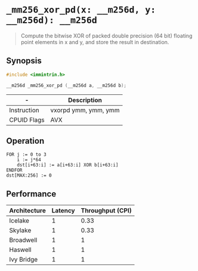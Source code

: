 `_mm256_xor_pd(x: __m256d, y: __m256d): __m256d`
================================================

> Compute the bitwise XOR of packed double precision (64 bit) floating point elements in x and y, and store the result in destination.

## Synopsis

```c
#include <immintrin.h>

__m256d _mm256_xor_pd (__m256d a, __m256d b);
```

| -           | Description          |
| ----------- | -------------------- |
| Instruction | vxorpd ymm, ymm, ymm |
| CPUID Flags | AVX                  |

## Operation

```
FOR j := 0 to 3
	i := j*64
	dst[i+63:i] := a[i+63:i] XOR b[i+63:i]
ENDFOR
dst[MAX:256] := 0
```

## Performance

| Architecture | Latency | Throughput (CPI) |
| ------------ | ------- | ---------------- |
| Icelake      | 1       | 0.33             |
| Skylake      | 1       | 0.33             |
| Broadwell    | 1       | 1                |
| Haswell      | 1       | 1                |
| Ivy Bridge   | 1       | 1                |
